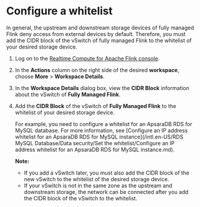 # Configure a whitelist

In general, the upstream and downstream storage devices of fully managed Flink deny access from external devices by default. Therefore, you must add the CIDR block of the vSwitch of fully managed Flink to the whitelist of your desired storage device.

1.  Log on to the [Realtime Compute for Apache Flink console](https://realtime-compute.console.aliyun.com/console/cell?spm=a2c4g.11186623.2.16.1a8023a9J8TiPV).

2.  In the **Actions** column on the right side of the desired **workspace**, choose **More** \> **Workspace Details**.

3.  In the **Workspace Details** dialog box, view the **CIDR Block** information about the vSwitch of **Fully Managed Flink**.

4.  Add the **CIDR Block** of the vSwitch of **Fully Managed Flink** to the whitelist of your desired storage device.

    For example, you need to configure a whitelist for an ApsaraDB RDS for MySQL database. For more information, see [Configure an IP address whitelist for an ApsaraDB RDS for MySQL instance](/intl.en-US/RDS MySQL Database/Data security/Set the whitelist/Configure an IP address whitelist for an ApsaraDB RDS for MySQL instance.md).

    **Note:**

    -   If you add a vSwitch later, you must also add the CIDR block of the new vSwitch to the whitelist of the desired storage device.
    -   If your vSwitch is not in the same zone as the upstream and downstream storage, the network can be connected after you add the CIDR block of the vSwitch to the whitelist.

